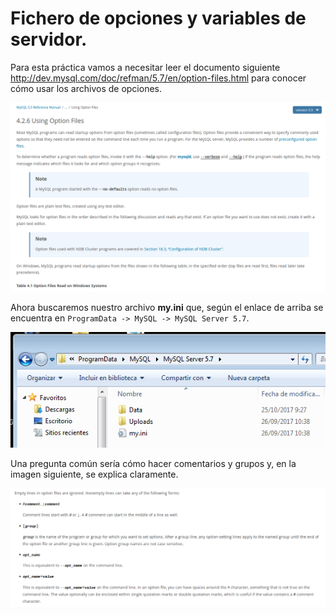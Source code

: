 # Fichero de opciones y variables de servidor.

Para esta práctica vamos a necesitar leer el documento siguiente http://dev.mysql.com/doc/refman/5.7/en/option-files.html para conocer cómo usar los archivos de opciones.

![](./img/1.png)

Ahora buscaremos nuestro archivo **my.ini** que, según el enlace de arriba se encuentra en `ProgramData -> MySQL -> MySQL Server 5.7`.

![](./img/2.png)

Una pregunta común sería cómo hacer comentarios y grupos y, en la imagen siguiente, se explica claramente.

![](./img/3.png)
